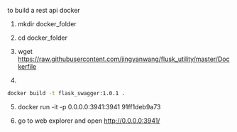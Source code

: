 to build a rest api docker

1. mkdir docker_folder

2. cd docker_folder

3. wget https://raw.githubusercontent.com/jingyanwang/flusk_utility/master/Dockerfile

4. 

```bash
docker build -t flask_swagger:1.0.1 .
```

5. docker run -it -p 0.0.0.0:3941:3941 91ff1deb9a73

6. go to web explorer and open http://0.0.0.0:3941/
